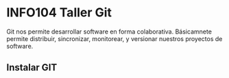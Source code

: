# INFO104 Taller Git
Git nos permite desarrollar software en forma colaborativa. Básicamnete permite distribuir, sincronizar, monitorear, y versionar nuestros proyectos de software. 

## Instalar GIT
